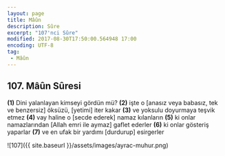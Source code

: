 ```yaml
---
layout: page
title: Mâûn
description: Sûre
excerpt: "107'nci Sûre"
modified: 2017-08-30T17:50:00.564948 17:00
encoding: UTF-8
tag: 
 - Mâûn
---
```


## 107. Mâûn Sûresi

**(1)** Dini yalanlayan kimseyi gördün mü?
**(2)** işte o [anasız veya babasız, tek ve benzersiz] öksüzü, [yetimi] iter kakar
**(3)** ve yoksulu doyurmaya teşvik etmez
**(4)** vay haline o [secde ederek] namaz kılanların
**(5)** ki onlar namazlarından [Allah emri ile aymaz] gaflet ederler
**(6)** ki onlar gösteriş yaparlar
**(7)** ve en ufak bir yardımı [durdurup] esirgerler

![107]({{ site.baseurl }}/assets/images/ayrac-muhur.png)
